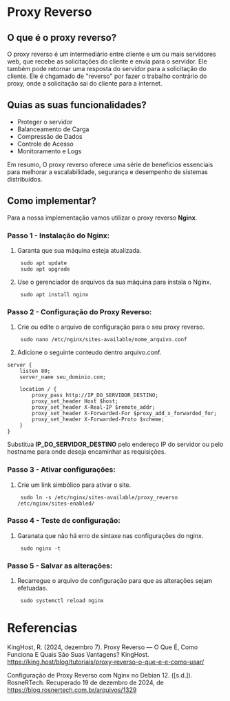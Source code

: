 # Proxy Reverso

## O que é o proxy reverso? 
O proxy reverso é um intermediário entre cliente e um ou mais servidores web, que recebe as solicitações do cliente e envia para o servidor. Ele também pode retornar uma resposta do servidor para a solicitação do cliente. Ele é chgamado de "reverso" por fazer o trabalho contrário do proxy, onde a solicitação sai do cliente para a internet.

## Quias as suas funcionalidades?
- Proteger o servidor
- Balanceamento de Carga
- Compressão de Dados
- Controle de Acesso
- Monitoramento e Logs  

Em resumo, O proxy reverso oferece uma série de benefícios essenciais para melhorar a escalabilidade, segurança e desempenho de sistemas distribuídos. 

## Como implementar?  
Para a nossa implementação vamos utilizar o proxy reverso **Nginx**.
### Passo 1 - Instalação do Nginx:
1. Garanta que sua máquina esteja atualizada.

        sudo apt update
        sudo apt upgrade

2. Use o gerenciador de arquivos da sua máquina para instala o Nginx.

        sudo apt install nginx  

### Passo 2 - Configuração do Proxy Reverso:
1. Crie ou edite o arquivo de configuração para o seu proxy reverso.   

        sudo nano /etc/nginx/sites-available/nome_arquivo.conf

2. Adicione o seguinte conteudo dentro arquivo.conf.
~~~~
server {
    listen 80;
    server_name seu_dominio.com;

    location / {
        proxy_pass http://IP_DO_SERVIDOR_DESTINO;
        proxy_set_header Host $host;
        proxy_set_header X-Real-IP $remote_addr;
        proxy_set_header X-Forwarded-For $proxy_add_x_forwarded_for;
        proxy_set_header X-Forwarded-Proto $scheme;
    }
}
~~~~  
Substitua **IP_DO_SERVIDOR_DESTINO** pelo endereço IP do servidor ou pelo hostname para onde deseja encaminhar as requisições.

### Passo 3 - Ativar configurações:
1. Crie um link simbólico para ativar o site.

        sudo ln -s /etc/nginx/sites-available/proxy_reverso /etc/nginx/sites-enabled/

### Passo 4 - Teste de configuração:
1. Garanata que não há erro de sintaxe nas configurações do nginx.

        sudo nginx -t

### Passo 5 - Salvar as alterações:
1. Recarregue o arquivo de configuração para que as alterações sejam efetuadas.

        sudo systemctl reload nginx

# Referencias
KingHost, R. (2024, dezembro 7). Proxy Reverso — O Que É, Como Funciona E Quais São Suas Vantagens? KingHost. https://king.host/blog/tutoriais/proxy-reverso-o-que-e-e-como-usar/  

Configuração de Proxy Reverso com Nginx no Debian 12. ([s.d.]). RosneRTech. Recuperado 19 de dezembro de 2024, de https://blog.rosnertech.com.br/arquivos/1329